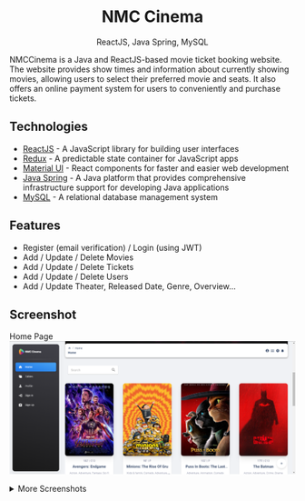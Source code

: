 <h1 align="center">
NMC Cinema
</h1>
<p align="center">
ReactJS, Java Spring, MySQL
</p>
NMCCinema is a Java and ReactJS-based movie ticket booking website. The website provides show times and information about currently showing movies, allowing users to select their preferred movie and seats. It also offers an online payment system for users to conveniently and purchase tickets.

## Technologies
- [ReactJS](https://reactjs.org/) - A JavaScript library for building user interfaces
- [Redux](https://redux.js.org/) - A predictable state container for JavaScript apps
- [Material UI](https://github.com/mui-org/material-ui) - React components for faster and easier web development
- [Java Spring](https://spring.io/) - A Java platform that provides comprehensive infrastructure support for developing Java applications
- [MySQL](https://www.mysql.com) - A relational database management system

## Features
  - Register (email verification) / Login (using JWT)
  - Add / Update / Delete Movies
  - Add / Update / Delete Tickets
  - Add / Update / Delete Users
  - Add / Update Theater, Released Date, Genre, Overview...
  
## Screenshot

Home Page
<img src="https://github.com/chuongnguyen-id/NMCCinema-Project-master/blob/main/Image/Home 2.png" />

<details>
  <summary>More Screenshots</summary>
  
  Sign In Page
  <img src="https://github.com/chuongnguyen-id/NMCCinema-Project-master/blob/main/Image/Sign In.png" />

  Sign Up Page
  <img src="https://github.com/chuongnguyen-id/NMCCinema-Project-master/blob/main/Image/Sign Up.png" />
  
  Movie Page
  <img src="https://github.com/chuongnguyen-id/NMCCinema-Project-master/blob/main/Image/Movie Details.png" />

  Booking Page
  <img src="https://github.com/chuongnguyen-id/NMCCinema-Project-master/blob/main/Image/Payment.png" />

  Profile Page
  <img src="https://github.com/chuongnguyen-id/NMCCinema-Project-master/blob/main/Image/Profile.png" />

  My Tickets Page
  <img src="https://github.com/chuongnguyen-id/NMCCinema-Project-master/blob/main/Image/Tickets.png" />
  
  Account Management Page
  <img src="https://github.com/chuongnguyen-id/NMCCinema-Project-master/blob/main/Image/Account Management.png" />

  Add Movie Page
  <img src="https://github.com/chuongnguyen-id/NMCCinema-Project-master/blob/main/Image/Add Movie.png" />

  Update Movie Page
  <img src="https://github.com/chuongnguyen-id/NMCCinema-Project-master/blob/main/Image/Update Movie.png" />
</details>
